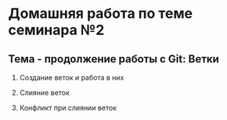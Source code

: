 # Домашняя работа по теме семинара №2

## Тема - продолжение работы с Git: Ветки

1. Создание веток и работа в них

2. Слияние веток

3. Конфликт при слиянии веток